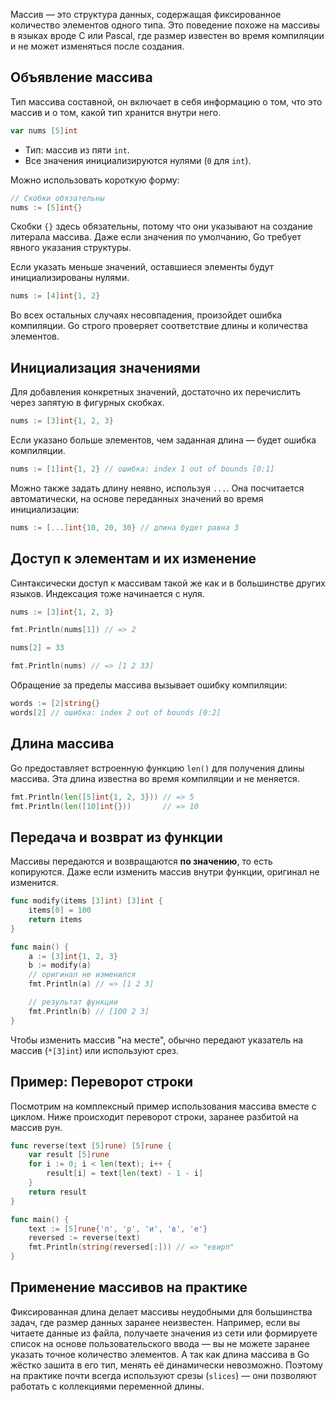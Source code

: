 Массив — это структура данных, содержащая фиксированное количество элементов одного типа. Это поведение похоже на массивы в языках вроде C или Pascal, где размер известен во время компиляции и не может изменяться после создания.

## Объявление массива

Тип массива составной, он включает в себя информацию о том, что это массив и о том, какой тип хранится внутри него.

```go
var nums [5]int
```

- Тип: массив из пяти `int`.
- Все значения инициализируются нулями (`0` для `int`).

Можно использовать короткую форму:

```go
// Скобки обязательны
nums := [5]int{}
```

Скобки `{}` здесь обязательны, потому что они указывают на создание литерала массива. Даже если значения по умолчанию, Go требует явного указания структуры.

Если указать меньше значений, оставшиеся элементы будут инициализированы нулями.

```go
nums := [4]int{1, 2}
```

Во всех остальных случаях несовпадения, произойдет ошибка компиляции. Go строго проверяет соответствие длины и количества элементов.

## Инициализация значениями

Для добавления конкретных значений, достаточно их перечислить через запятую в фигурных скобках.

```go
nums := [3]int{1, 2, 3}
```

Если указано больше элементов, чем заданная длина — будет ошибка компиляции.

```go
nums := [1]int{1, 2} // ошибка: index 1 out of bounds [0:1]
```

Можно также задать длину неявно, используя `...`. Она посчитается автоматически, на основе переданных значений во время инициализации:

```go
nums := [...]int{10, 20, 30} // длина будет равна 3
```

## Доступ к элементам и их изменение

Синтаксически доступ к массивам такой же как и в большинстве других языков. Индексация тоже начинается с нуля.

```go
nums := [3]int{1, 2, 3}

fmt.Println(nums[1]) // => 2

nums[2] = 33

fmt.Println(nums) // => [1 2 33]
```

Обращение за пределы массива вызывает ошибку компиляции:

```go
words := [2]string{}
words[2] // ошибка: index 2 out of bounds [0:2]
```

## Длина массива

Go предоставляет встроенную функцию `len()` для получения длины массива. Эта длина известна во время компиляции и не меняется.

```go
fmt.Println(len([5]int{1, 2, 3})) // => 5
fmt.Println(len([10]int{}))	      // => 10
```

## Передача и возврат из функции

Массивы передаются и возвращаются **по значению**, то есть копируются. Даже если изменить массив внутри функции, оригинал не изменится.

```go
func modify(items [3]int) [3]int {
	items[0] = 100
	return items
}

func main() {
	a := [3]int{1, 2, 3}
	b := modify(a)
	// оригинал не изменился
	fmt.Println(a) // => [1 2 3]

	// результат функции
	fmt.Println(b) // [100 2 3]
}
```

Чтобы изменить массив "на месте", обычно передают указатель на массив (`*[3]int`) или используют срез.

## Пример: Переворот строки

Посмотрим на комплексный пример использования массива вместе с циклом. Ниже происходит переворот строки, заранее разбитой на массив рун.

```go
func reverse(text [5]rune) [5]rune {
	var result [5]rune
	for i := 0; i < len(text); i++ {
		result[i] = text[len(text) - 1 - i]
	}
	return result
}

func main() {
	text := [5]rune{'п', 'р', 'и', 'в', 'е'}
	reversed := reverse(text)
	fmt.Println(string(reversed[:])) // => "евирп"
}
```

## Применение массивов на практике

Фиксированная длина делает массивы неудобными для большинства задач, где размер данных заранее неизвестен. Например, если вы читаете данные из файла, получаете значения из сети или формируете список на основе пользовательского ввода — вы не можете заранее указать точное количество элементов. А так как длина массива в Go жёстко зашита в его тип, менять её динамически невозможно. Поэтому на практике почти всегда используют срезы (`slices`) — они позволяют работать с коллекциями переменной длины.
